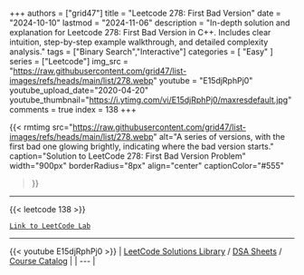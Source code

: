 
+++
authors = ["grid47"]
title = "Leetcode 278: First Bad Version"
date = "2024-10-10"
lastmod = "2024-11-06"
description = "In-depth solution and explanation for Leetcode 278: First Bad Version in C++. Includes clear intuition, step-by-step example walkthrough, and detailed complexity analysis."
tags = ["Binary Search","Interactive"]
categories = [
    "Easy"
]
series = ["Leetcode"]
img_src = "https://raw.githubusercontent.com/grid47/list-images/refs/heads/main/list/278.webp"
youtube = "E15djRphPj0"
youtube_upload_date="2020-04-20"
youtube_thumbnail="https://i.ytimg.com/vi/E15djRphPj0/maxresdefault.jpg"
comments = true
index = 138
+++


{{< rmtimg 
    src="https://raw.githubusercontent.com/grid47/list-images/refs/heads/main/list/278.webp" 
    alt="A series of versions, with the first bad one glowing brightly, indicating where the bad version starts."
    caption="Solution to LeetCode 278: First Bad Version Problem"
    width="900px"
    borderRadius="8px"
    align="center" 
    captionColor="#555"
>}}
---
{{< leetcode 138 >}}

[`Link to LeetCode Lab`](https://leetcode.com/problems/first-bad-version/description/)

---
{{< youtube E15djRphPj0 >}}
| [LeetCode Solutions Library](https://grid47.xyz/leetcode/) / [DSA Sheets](https://grid47.xyz/sheets/) / [Course Catalog](https://grid47.xyz/courses/) |
| --- |
